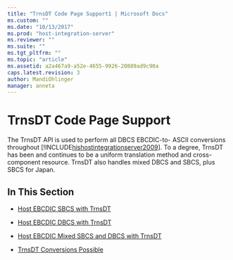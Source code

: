 ```yaml
---
title: "TrnsDT Code Page Support1 | Microsoft Docs"
ms.custom: ""
ms.date: "10/13/2017"
ms.prod: "host-integration-server"
ms.reviewer: ""
ms.suite: ""
ms.tgt_pltfrm: ""
ms.topic: "article"
ms.assetid: a2a467a9-a52e-4655-9926-20889ad9c90a
caps.latest.revision: 3
author: MandiOhlinger
manager: anneta
---
```

# TrnsDT Code Page Support
The TrnsDT API is used to perform all DBCS EBCDIC-to- ASCII conversions throughout [!INCLUDE[hishostintegrationserver2009](../core/includes/hishostintegrationserver2009-md.md)]. To a degree, TrnsDT has been and continues to be a uniform translation method and cross-component resource. TrnsDT also handles mixed DBCS and SBCS, plus SBCS for Japan.  
  
## In This Section  
  
-   [Host EBCDIC SBCS with TrnsDT](../core/host-ebcdic-sbcs-with-trnsdt.md)  
  
-   [Host EBCDIC DBCS with TrnsDT](../core/host-ebcdic-dbcs-with-trnsdt.md)  
  
-   [Host EBCDIC Mixed SBCS and DBCS with TrnsDT](../core/host-ebcdic-mixed-sbcs-and-dbcs-with-trnsdt.md)  
  
-   [TrnsDT Conversions Possible](../core/trnsdt-conversions-possible.md)